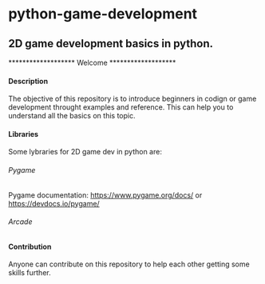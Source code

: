 # python-game-development
## 2D game development basics in python.

******************* Welcome *******************

#### Description

The objective of this repository is to introduce beginners in codign or game development throught examples and reference. This can help you to understand all the basics on this topic.

#### Libraries

Some lybraries for 2D game dev in python are:
###### Pygame
Pygame documentation:
https://www.pygame.org/docs/
or
https://devdocs.io/pygame/

###### Arcade

#### Contribution

Anyone can contribute on this repository to help each other getting some skills further.
